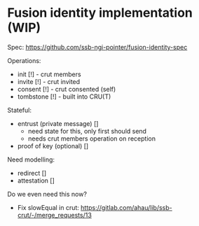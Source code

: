 # Fusion identity implementation (WIP)

Spec: https://github.com/ssb-ngi-pointer/fusion-identity-spec

Operations:
 - init [!] - crut members
 - invite [!] - crut invited
 - consent [!] - crut consented (self)
 - tombstone [!] - built into CRU(T)

Stateful:
 - entrust (private message) []
   - need state for this, only first should send
   - needs crut members operation on reception
 - proof of key (optional) []

Need modelling:
 - redirect []
 - attestation []

Do we even need this now?
 - Fix slowEqual in crut: https://gitlab.com/ahau/lib/ssb-crut/-/merge_requests/13

